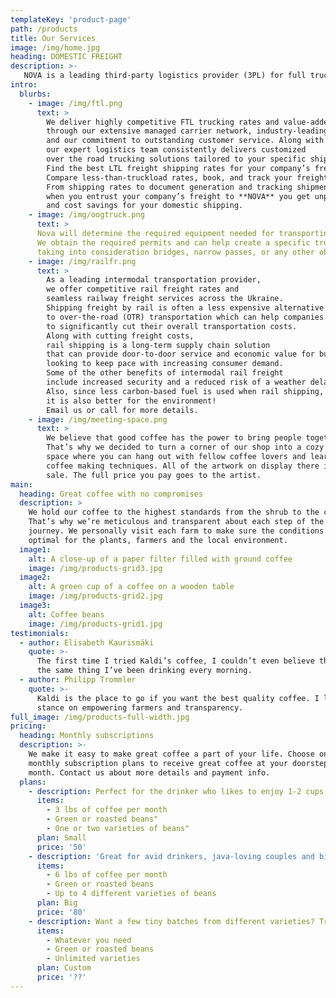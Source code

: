 ```yaml
---
templateKey: 'product-page'
path: /products
title: Our Services
image: /img/home.jpg
heading: DOMESTIC FREIGHT 
description: >-
   NOVA is a leading third-party logistics provider (3PL) for full truckload (FTL) freight shipping throughout Ukraine.
intro: 
  blurbs:
    - image: /img/ftl.png
      text: >
        We deliver highly competitive FTL trucking rates and value-added full truckload shipping services 
        through our extensive managed carrier network, industry-leading technology,
        and our commitment to outstanding customer service. Along with our top-quality carrier network, 
        our expert logistics team consistently delivers customized 
        over the road trucking solutions tailored to your specific shipping needs.
        Find the best LTL freight shipping rates for your company’s freight. 
        Compare less-than-truckload rates, book, and track your freight all in one place. 
        From shipping rates to document generation and tracking shipments, 
        when you entrust your company’s freight to **NOVA** you get unparalleled convenience, control, 
        and cost savings for your domestic shipping.
    - image: /img/oogtruck.png
      text: >
      Nova will determine the required equipment needed for transporting any over-dimensional freight.
      We obtain the required permits and can help create a specific trucking route
      taking into consideration bridges, narrow passes, or any other obstacles that may hinder transport.
    - image: /img/railfr.png
      text: >
        As a leading intermodal transportation provider, 
        we offer competitive rail freight rates and 
        seamless railway freight services across the Ukraine.
        Shipping freight by rail is often a less expensive alternative 
        to over-the-road (OTR) transportation which can help companies 
        to significantly cut their overall transportation costs.
        Along with cutting freight costs, 
        rail shipping is a long-term supply chain solution 
        that can provide door-to-door service and economic value for businesses 
        looking to keep pace with increasing consumer demand.
        Some of the other benefits of intermodal rail freight 
        include increased security and a reduced risk of a weather delay and cargo loss.
        Also, since less carbon-based fuel is used when rail shipping, 
        it is also better for the environment!
        Email us or call for more details.
    - image: /img/meeting-space.png
      text: >
        We believe that good coffee has the power to bring people together.
        That’s why we decided to turn a corner of our shop into a cozy meeting
        space where you can hang out with fellow coffee lovers and learn about
        coffee making techniques. All of the artwork on display there is for
        sale. The full price you pay goes to the artist.
main:
  heading: Great coffee with no compromises
  description: >
    We hold our coffee to the highest standards from the shrub to the cup.
    That’s why we’re meticulous and transparent about each step of the coffee’s
    journey. We personally visit each farm to make sure the conditions are
    optimal for the plants, farmers and the local environment.
  image1:
    alt: A close-up of a paper filter filled with ground coffee
    image: /img/products-grid3.jpg
  image2:
    alt: A green cup of a coffee on a wooden table
    image: /img/products-grid2.jpg
  image3:
    alt: Coffee beans
    image: /img/products-grid1.jpg
testimonials:
  - author: Elisabeth Kaurismäki
    quote: >-
      The first time I tried Kaldi’s coffee, I couldn’t even believe that was
      the same thing I’ve been drinking every morning.
  - author: Philipp Trommler
    quote: >-
      Kaldi is the place to go if you want the best quality coffee. I love their
      stance on empowering farmers and transparency.
full_image: /img/products-full-width.jpg
pricing:
  heading: Monthly subscriptions
  description: >-
    We make it easy to make great coffee a part of your life. Choose one of our
    monthly subscription plans to receive great coffee at your doorstep each
    month. Contact us about more details and payment info.
  plans:
    - description: Perfect for the drinker who likes to enjoy 1-2 cups per day.
      items:
        - 3 lbs of coffee per month
        - Green or roasted beans"
        - One or two varieties of beans"
      plan: Small
      price: '50'
    - description: 'Great for avid drinkers, java-loving couples and bigger crowds'
      items:
        - 6 lbs of coffee per month
        - Green or roasted beans
        - Up to 4 different varieties of beans
      plan: Big
      price: '80'
    - description: Want a few tiny batches from different varieties? Try our custom plan
      items:
        - Whatever you need
        - Green or roasted beans
        - Unlimited varieties
      plan: Custom
      price: '??'
---
```

